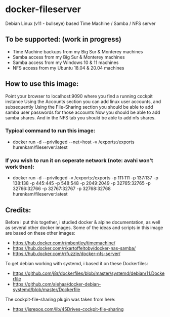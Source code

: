 # docker-fileserver
Debian Linux (v11 - bullseye) based Time Machine / Samba / NFS server

## To be supported: (work in progress)
- Time Machine backups from my Big Sur & Monterey machines
- Samba access from my Big Sur & Monterey machines
- Samba access from my Windows 10 & 11 machines
- NFS access from my Ubuntu 18.04 & 20.04 machines

## How to use this image:
Point your browser to localhost:9090 where you find a running cockpit instance
Using the Accounts section you can add linux user accounts, and subsequently
Using the File-Sharing section you should be able to add samba user passwords for those accounts
Now you should be able to add samba shares.
And in the NFS tab you should be able to add nfs shares.
  
### Typical command to run this image:
- docker run -d --privileged --net=host -v /exports:/exports hurenkam/fileserver:latest

### If you wish to run it on seperate network (note: avahi won't work then):
- docker run -d --privileged -v /exports:/exports -p 111:111 -p 137:137 -p 138:138 -p 445:445 -p 548:548 -p 2049:2049 -p 32765:32765 -p 32766:32766 -p 32767:32767 -p 32768:32768 hurenkam/fileserver:latest

## Credits:
Before i put this together, i studied docker & alpine documentation, as well as several other docker images. 
Some of the ideas and scripts in this image are based on these other images:
- https://hub.docker.com/r/mbentley/timemachine/
- https://hub.docker.com/r/kartoffeltoby/docker-nas-samba/
- https://hub.docker.com/r/fuzzle/docker-nfs-server/

To get debian working with systemd, i based it on these Dockerfiles:
- https://github.com/j8r/dockerfiles/blob/master/systemd/debian/11.Dockerfile
- https://github.com/alehaa/docker-debian-systemd/blob/master/Dockerfile

The cockpit-file-sharing plugin was taken from here:
- https://jsrepos.com/lib/45Drives-cockpit-file-sharing

